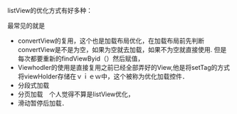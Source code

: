 

listView的优化方式有好多种：

最常见的就是　
- convertView的复用，这个也是加载布局优化，在加载布局前先判断convertView是不是为空，如果为空就去加载，如果不为空就直接使用.
    但是每次都要重新的findViewByid（）然后赋值，
- Viewhodler的使用是直接复用之前已经全部弄好的View,他是将setTag的方式将viewHolder存储在ｖｉｅｗ中，这个被称为优化加载控件．
- 分段式加载
- 分页加载　个人觉得不算是listView优化，
- 滑动暂停后加载．